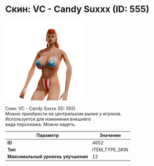 # Скин: VC - Candy Suxxx (ID: 555)

![Item Image](../img/4652.webp?raw=true)

Скин: VC - Candy Suxxx (ID: 555)<br>Можно приобрести на центральном рынке у игроков.<br>Используется для изменения внешнего<br>вида персонажа. Можно надеть.


| Параметр | Значение |
|----------|----------|
| **ID** | 4652 |
| **Тип** | ITEM_TYPE_SKIN |
| **Максимальный уровень улучшения** | 12 |

